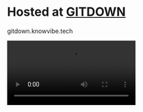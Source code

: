 # Hosted at [GITDOWN](https://gitdown.knowvibe.tech/)

gitdown.knowvibe.tech

![Video](https://raw.githubusercontent.com/sandeepkumar1101/gitdown/main/Screenbits%202024-03-12_123743.mp4)
